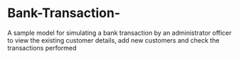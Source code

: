 # Bank-Transaction-
A sample model for simulating a bank transaction by an administrator officer to view the existing customer details, add new customers and check the transactions performed
